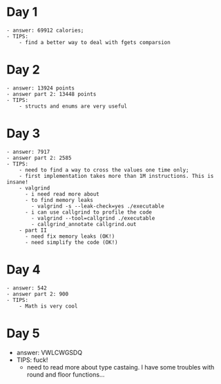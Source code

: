 # Day 1
    - answer: 69912 calories;
    - TIPS:
        - find a better way to deal with fgets comparsion

# Day 2
    - answer: 13924 points
    - answer part 2: 13448 points
    - TIPS:
        - structs and enums are very useful

# Day 3
    - answer: 7917
    - answer part 2: 2585
    - TIPS:
        - need to find a way to cross the values one time only;
        - first implementation takes more than 1M instructions. This is insane!
        - valgrind
          - i need read more about
          - to find memory leaks
            - valgrind -s --leak-check=yes ./executable
          - i can use callgrind to profile the code
            - valgrind --tool=callgrind ./executable
            - callgrind_annotate callgrind.out
        - part II
          - need fix memory leaks (OK!)
          - need simplify the code (OK!)

# Day 4
    - answer: 542
    - answer part 2: 900
    - TIPS:
        - Math is very cool

# Day 5
 - answer: VWLCWGSDQ
 - TIPS: fuck!
     - need to read more about type castaing. I have some troubles with round and floor functions...
